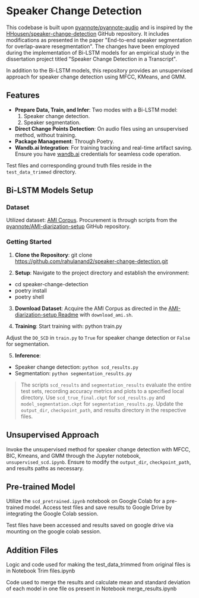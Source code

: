 # Speaker Change Detection

This codebase is built upon [pyannote/pyannote-audio](https://github.com/pyannote/pyannote-audio) and is inspired by the [HHousen/speaker-change-detection](https://github.com/HHousen/speaker-change-detection) GitHub repository. It includes modifications as presented in the paper "End-to-end speaker segmentation for overlap-aware resegmentation". The changes have been employed during the implementation of Bi-LSTM models for an empirical study in the dissertation project titled "Speaker Change Detection in a Transcript".

In addition to the Bi-LSTM models, this repository provides an unsupervised approach for speaker change detection using MFCC, KMeans, and GMM.

## Features
- **Prepare Data, Train, and Infer**: Two modes with a Bi-LSTM model:
  1. Speaker change detection.
  2. Speaker segmentation.
- **Direct Change Points Detection**: On audio files using an unsupervised method, without training.
- **Package Management**: Through Poetry.
- **Wandb.ai Integration**: For training tracking and real-time artifact saving. Ensure you have [wandb.ai](https://www.wandb.ai/) credentials for seamless code operation.

Test files and corresponding ground truth files reside in the `test_data_trimmed` directory.

## Bi-LSTM Models Setup

### Dataset
Utilized dataset: [AMI Corpus](https://groups.inf.ed.ac.uk/ami/corpus/). Procurement is through scripts from the [pyannote/AMI-diarization-setup](https://github.com/pyannote/AMI-diarization-setup) GitHub repository.

### Getting Started
1. **Clone the Repository**: git clone https://github.com/rahulanand2/speaker-change-detection.git

2. **Setup**:
Navigate to the project directory and establish the environment:
* cd speaker-change-detection
* poetry install
* poetry shell

3. **Download Dataset**:
Acquire the AMI Corpus as directed in the [AMI-diarization-setup Readme](https://github.com/pyannote/AMI-diarization-setup/blob/67c2d539286e89f68952d5dcf83912bd9f01dfae/pyannote/README.md#how-to-use-in-pyannote) with `download_ami.sh`.

4. **Training**:
Start training with: python train.py

Adjust the `DO_SCD` in `train.py` to `True` for speaker change detection or `False` for segmentation.

5. **Inference**:
- Speaker change detection: `python scd_results.py`
- Segmentation: `python segmentation_results.py`

> The scripts `scd_results` and `segmentation_results` evaluate the entire test sets, recording accuracy metrics and plots to a specified local directory. Use `scd_true_final.ckpt` for `scd_results.py` and `model_segmentation.ckpt` for `segmentation_results.py`. Update the `output_dir`, `checkpoint_path`, and results directory in the respective files.

## Unsupervised Approach
Invoke the unsupervised method for speaker change detection with MFCC, BIC, Kmeans, and GMM through the Jupyter notebook, `unsupervised_scd.ipynb`. Ensure to modify the `output_dir`, `checkpoint_path`, and results paths as necessary.

## Pre-trained Model
Utilize the `scd_pretrained.ipynb` notebook on Google Colab for a pre-trained model. Access test files and save results to Google Drive by integrating the Google Colab session.

Test files have been accessed and results saved on google drive via mounting on the google colab session.

## Addition Files
Logic and code used for making the test_data_trimmed from original files is in Notebook Trim files.ipynb

Code used to merge the results and calculate mean and standard deviation of each model in one file os present in Notebook merge_results.ipynb

